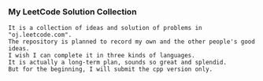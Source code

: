 ### My LeetCode Solution Collection
`It is a collection of ideas and solution of problems in "oj.leetcode.com".`  
`The repository is planned to record my own and the other people's good ideas.`  
`I wish I can complete it in three kinds of languages.`  
`It is actually a long-term plan, sounds so great and splendid.`  
`But for the beginning, I will submit the cpp version only.`  
